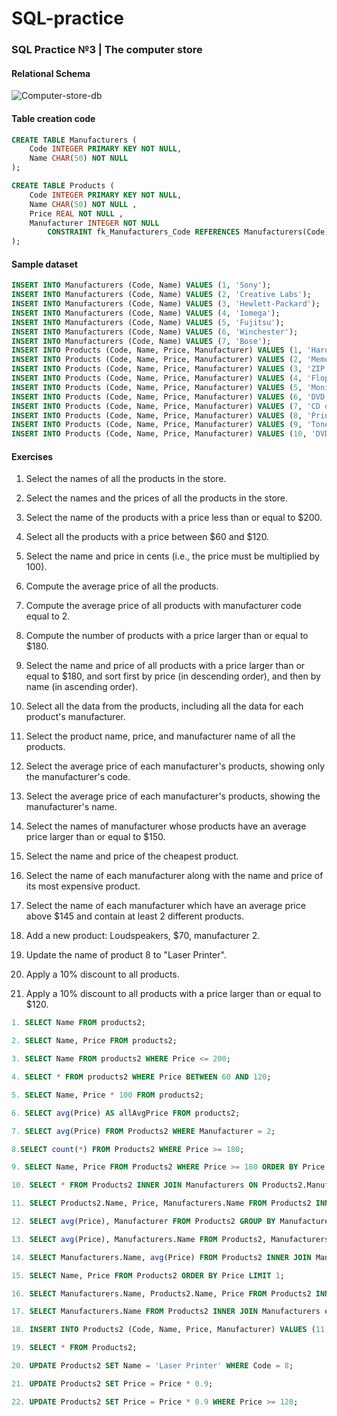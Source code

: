 # SQL-practice

### SQL Practice №3 | The computer store

#### Relational Schema 

![Computer-store-db](https://user-images.githubusercontent.com/69513400/130349372-8618bcfd-3b2e-435d-86b0-98f7e1c8477e.png)

#### Table creation code

``` sql
CREATE TABLE Manufacturers (
	Code INTEGER PRIMARY KEY NOT NULL,
	Name CHAR(50) NOT NULL 
);

CREATE TABLE Products (
	Code INTEGER PRIMARY KEY NOT NULL,
	Name CHAR(50) NOT NULL ,
	Price REAL NOT NULL ,
	Manufacturer INTEGER NOT NULL 
		CONSTRAINT fk_Manufacturers_Code REFERENCES Manufacturers(Code)
);
```

#### Sample dataset

``` sql
INSERT INTO Manufacturers (Code, Name) VALUES (1, 'Sony');
INSERT INTO Manufacturers (Code, Name) VALUES (2, 'Creative Labs');
INSERT INTO Manufacturers (Code, Name) VALUES (3, 'Hewlett-Packard');
INSERT INTO Manufacturers (Code, Name) VALUES (4, 'Iomega');
INSERT INTO Manufacturers (Code, Name) VALUES (5, 'Fujitsu');
INSERT INTO Manufacturers (Code, Name) VALUES (6, 'Winchester');
INSERT INTO Manufacturers (Code, Name) VALUES (7, 'Bose');
INSERT INTO Products (Code, Name, Price, Manufacturer) VALUES (1, 'Hard drive', 240, 5);
INSERT INTO Products (Code, Name, Price, Manufacturer) VALUES (2, 'Memory', 120, 6);
INSERT INTO Products (Code, Name, Price, Manufacturer) VALUES (3, 'ZIP drive', 150, 4);
INSERT INTO Products (Code, Name, Price, Manufacturer) VALUES (4, 'Floppy disk', 5, 6);
INSERT INTO Products (Code, Name, Price, Manufacturer) VALUES (5, 'Monitor', 240, 1);
INSERT INTO Products (Code, Name, Price, Manufacturer) VALUES (6, 'DVD drive', 180, 2);
INSERT INTO Products (Code, Name, Price, Manufacturer) VALUES (7, 'CD drive', 90, 2);
INSERT INTO Products (Code, Name, Price, Manufacturer) VALUES (8, 'Printer', 270, 3);
INSERT INTO Products (Code, Name, Price, Manufacturer) VALUES (9, 'Toner cartridge', 66, 3);
INSERT INTO Products (Code, Name, Price, Manufacturer) VALUES (10, 'DVD burner', 180, 2);
```

#### Exercises

1. Select the names of all the products in the store.

2. Select the names and the prices of all the products in the store.


3. Select the name of the products with a price less than or equal to $200.


4. Select all the products with a price between $60 and $120.


5. Select the name and price in cents (i.e., the price must be multiplied by 100).


6. Compute the average price of all the products.


7. Compute the average price of all products with manufacturer code equal to 2.


8. Compute the number of products with a price larger than or equal to $180.


9. Select the name and price of all products with a price larger than or equal to $180, and sort first by price (in descending order), and then by name (in ascending order).


10. Select all the data from the products, including all the data for each product's manufacturer.


11. Select the product name, price, and manufacturer name of all the products.


12. Select the average price of each manufacturer's products, showing only the manufacturer's code.


13. Select the average price of each manufacturer's products, showing the manufacturer's name.


14. Select the names of manufacturer whose products have an average price larger than or equal to $150.


15. Select the name and price of the cheapest product.


16. Select the name of each manufacturer along with the name and price of its most expensive product.


17. Select the name of each manufacturer which have an average price above $145 and contain at least 2 different products.


18. Add a new product: Loudspeakers, $70, manufacturer 2.


19. Update the name of product 8 to "Laser Printer".


20. Apply a 10% discount to all products.


21. Apply a 10% discount to all products with a price larger than or equal to $120.

``` sql
1. SELECT Name FROM products2;

2. SELECT Name, Price FROM products2;

3. SELECT Name FROM products2 WHERE Price <= 200;

4. SELECT * FROM products2 WHERE Price BETWEEN 60 AND 120;

5. SELECT Name, Price * 100 FROM products2;

6. SELECT avg(Price) AS allAvgPrice FROM products2;

7. SELECT avg(Price) FROM Products2 WHERE Manufacturer = 2;

8.SELECT count(*) FROM Products2 WHERE Price >= 180;

9. SELECT Name, Price FROM Products2 WHERE Price >= 180 ORDER BY Price DESC, Name;

10. SELECT * FROM Products2 INNER JOIN Manufacturers ON Products2.Manufacturer = Manufacturers.Code;

11. SELECT Products2.Name, Price, Manufacturers.Name FROM Products2 INNER JOIN Manufacturers ON Products2.Manufacturer = Manufacturers.Code;

12. SELECT avg(Price), Manufacturer FROM Products2 GROUP BY Manufacturer;

13. SELECT avg(Price), Manufacturers.Name FROM Products2, Manufacturers WHERE Products2.Manufacturer = Manufacturers.Code GROUP BY Manufacturers.Name;

14. SELECT Manufacturers.Name, avg(Price) FROM Products2 INNER JOIN Manufacturers on Manufacturers.Code = Products2.Manufacturer group by Manufacturers.Name HAVING avg(Price) >= 150;

15. SELECT Name, Price FROM Products2 ORDER BY Price LIMIT 1;

16. SELECT Manufacturers.Name, Products2.Name, Price FROM Products2 INNER JOIN Manufacturers ON Manufacturers.Code = Products2.Manufacturer AND Products2.Price = (SELECT MAX(Price) FROM Products2 WHERE Products2.Manufacturer = Manufacturers.Code);

17. SELECT Manufacturers.Name FROM Products2 INNER JOIN Manufacturers on Manufacturers.Code = Products2.Manufacturer GROUP BY Manufacturers.Name HAVING avg(Price) >= 145 AND count(Products2.Manufacturer) >= 2;

18. INSERT INTO Products2 (Code, Name, Price, Manufacturer) VALUES (11, 'Loudspeakers', 70, 2);

19. SELECT * FROM Products2;

20. UPDATE Products2 SET Name = 'Laser Printer' WHERE Code = 8;

21. UPDATE Products2 SET Price = Price * 0.9;

22. UPDATE Products2 SET Price = Price * 0.9 WHERE Price >= 120;
```
